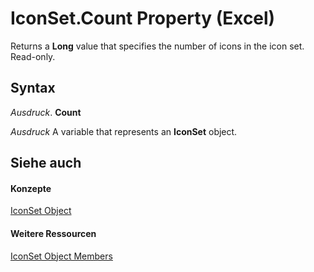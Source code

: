 
# IconSet.Count Property (Excel)

Returns a  **Long** value that specifies the number of icons in the icon set. Read-only.


## Syntax

 _Ausdruck_. **Count**

 _Ausdruck_ A variable that represents an **IconSet** object.


## Siehe auch


#### Konzepte


[IconSet Object](d6b407cf-424e-529a-ee83-0b0b09598b53.md)
#### Weitere Ressourcen


[IconSet Object Members](http://msdn.microsoft.com/library/2614b2c7-0914-f804-9741-2c382a8258c8%28Office.15%29.aspx)